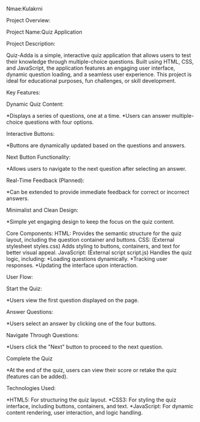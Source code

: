 Nmae:Kulakrni




Project Overview: 

Project Name:Quiz Application


Project Description:

   Quiz-Adda is a simple, interactive quiz application that allows users to test their knowledge through multiple-choice questions. Built using HTML, CSS, and JavaScript, the application features an engaging user interface, dynamic question loading, and a seamless user experience. This project is ideal for educational purposes, fun challenges, or skill development.

Key Features:

Dynamic Quiz Content:

  *Displays a series of questions, one at a time.
  *Users can answer multiple-choice questions with four options.

Interactive Buttons:

  *Buttons are dynamically updated based on the questions and answers.

Next Button Functionality:

  *Allows users to navigate to the next question after selecting an answer.

Real-Time Feedback (Planned):

  *Can be extended to provide immediate feedback for correct or incorrect answers.

Minimalist and Clean Design:

  *Simple yet engaging design to keep the focus on the quiz content.

Core Components:
  HTML: Provides the semantic structure for the quiz layout, including the question container and buttons.
  CSS: (External stylesheet styles.css) Adds styling to buttons, containers, and text for better visual appeal.
  JavaScript: (External script script.js) Handles the quiz logic, including:
   *Loading questions dynamically.
   *Tracking user responses.
   *Updating the interface upon interaction.
 
User Flow:

Start the Quiz:

 *Users view the first question displayed on the page.

Answer Questions:

 *Users select an answer by clicking one of the four buttons.

Navigate Through Questions:

 *Users click the "Next" button to proceed to the next question.

Complete the Quiz

 *At the end of the quiz, users can view their score or retake the quiz (features can be added).

Technologies Used:

 *HTML5: For structuring the quiz layout.
 *CSS3: For styling the quiz interface, including buttons, containers, and text.
 *JavaScript: For dynamic content rendering, user interaction, and logic handling.
